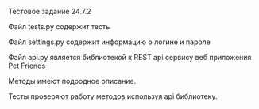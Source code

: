 Тестовое задание 24.7.2

Файл tests.py  содержит  тесты

Файл settings.py  содержит информацию о логине и пароле

Файл api.py  является библиотекой к REST api сервису веб приложения Pet Friends

Методы имеют подродное описание.

Тесты проверяют работу методов используя api библиотеку.
